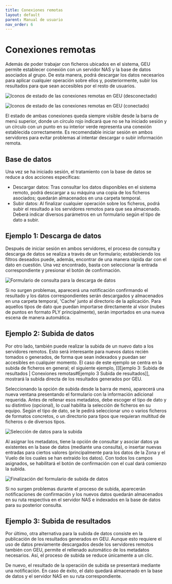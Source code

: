 ```yaml
---
title: Conexiones remotas
layout: default
parent: Manual de usuario
nav_order: 6
---
```

# Conexiones remotas

Además de poder trabajar con ficheros ubicados en el sistema, GEU permite establecer conexión con un servidor NAS y la base de datos asociados al grupo. De esta manera, podrá descargar los datos necesarios para aplicar cualquier operación sobre ellos y, posteriormente, subir los resultados para que sean accesibles por el resto de usuarios.

![Iconos de estado de las conexiones remotas en GEU (desconectado)](../Assets/Images/remote_disconected.png)

![Iconos de estado de las conexiones remotas en GEU (conectado)](../Assets/Images/remote_connected.png)


El estado de ambas conexiones queda siempre visible desde la barra de menú superior, donde un círculo rojo indicará que no se ha iniciado sesión y un círculo con un punto en su interior verde representa una conexión establecida correctamente. Es recomendable iniciar sesión en ambos servidores para evitar problemas al intentar descargar o subir información remota.

## Base de datos

Una vez se ha iniciado sesión, el tratamiento con la base de datos se reduce a dos acciones específicas:

* Descargar datos: Tras consultar los datos disponibles en el sistema remoto, podrá descargar a su máquina una copia de los ficheros asociados; quedarán almacenados en una carpeta temporal.
* Subir datos: Al finalizar cualquier operación sobre los ficheros, podrá subir el resultado a los servidores remotos para que sea almacenado. Deberá indicar diversos parámetros en un formulario según el tipo de dato a subir.

## Ejemplo 1: Descarga de datos

Después de iniciar sesión en ambos servidores, el proceso de consulta y descarga de datos se realiza a través de un formulario; estableciendo los filtros deseados puede, además, encontrar de una manera rápida dar con el dato en cuestión. Una vez encontrado, basta con seleccionar la entrada correspondiente y presionar el botón de confirmación.

![Formulario de consulta para la descarga de datos](../Assets/Images/remote_query.png)

Si no surgen problemas, aparecerá una notificación confirmando el resultado y los datos correspondientes serán descargados y almacenados en una carpeta temporal, 'Cache' junto al directorio de la aplicación. Para aquellos tipos de dato que puedan importarse directamente al visor (nubes de puntos en formato PLY principalmente), serán importados en una nueva escena de manera automática.

## Ejemplo 2: Subida de datos

Por otro lado, también puede realizar la subida de un nuevo dato a los servidores remotos. Esto será interesante para nuevos datos recién tomados o generados, de forma que sean indexados y puedan ser accesibles en cualquier momento. El caso de este ejemplo se centra en la subida de ficheros en general; el siguiente ejemplo, [[Ejemplo 3: Subida de resultados | Conexiones remotas#Ejemplo 3 Subida de resultados]], mostrará la subida directa de los resultados generados por GEU.

Seleccionando la opción de subida desde la barra de menú, aparecerá una nueva ventana presentando el formulario con la información adicional requerida. Antes de rellenar esos metadatos, debe escoger el tipo de dato y su distintivo (opcional), lo cual habilita la selección de ficheros en su equipo. Según el tipo de dato, se le pedirá seleccionar uno o varios ficheros de formatos concretos, o un directorio para tipos que requieran multitud de ficheros o de diversos tipos.

![Selección de datos para la subida](../Assets/Images/remote_upload.png)

Al asignar los metadatos, tiene la opción de consultar y asociar datos ya existentes en la base de datos (mediante una consulta), o insertar nuevas entradas para ciertos valores (principalmente para los datos de la Zona y el Vuelo de los cuales se han extraído los datos). Con todos los campos asignados, se habilitará el botón de confirmación con el cual dará comienzo la subida.

![Finalización del formulario de subida de datos](../Assets/Images/remote_upload_done.png)

Si no surgen problemas durante el proceso de subida, aparecerán notificaciones de confirmación y los nuevos datos quedarán almacenados en su ruta respectiva en el servidor NAS e indexados en la base de datos para su posterior consulta.

## Ejemplo 3: Subida de resultados

Por último, otra alternativa para la subida de datos consiste en la publicación de los resultados generados en GEU. Aunque esto requiere el uso de datos previamente descargados desde los servidores remotos también con GEU, permite el rellenado automático de los metadatos necesarios. Así, el proceso de subida se reduce únicamente a un clic.

De nuevo, el resultado de la operación de subida se presentará mediante una notificación. En caso de éxito, el dato quedará almacenado en la base de datos y el servidor NAS en su ruta correspondiente.
